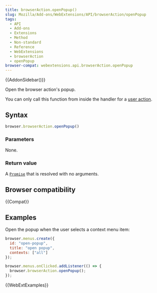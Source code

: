 ```yaml
---
title: browserAction.openPopup()
slug: Mozilla/Add-ons/WebExtensions/API/browserAction/openPopup
tags:
  - API
  - Add-ons
  - Extensions
  - Method
  - Non-standard
  - Reference
  - WebExtensions
  - browserAction
  - openPopup
browser-compat: webextensions.api.browserAction.openPopup
---
```

{{AddonSidebar()}}

Open the browser action's popup.

You can only call this function from inside the handler for a [user action](/en-US/docs/Mozilla/Add-ons/WebExtensions/User_actions).

## Syntax

```js
browser.browserAction.openPopup()
```

### Parameters

None.

### Return value

A [`Promise`](/en-US/docs/Web/JavaScript/Reference/Global_Objects/Promise) that is resolved with no arguments.

## Browser compatibility

{{Compat}}

## Examples

Open the popup when the user selects a context menu item:

```js
browser.menus.create({
  id: "open-popup",
  title: "open popup",
  contexts: ["all"]
});

browser.menus.onClicked.addListener(() => {
  browser.browserAction.openPopup();
});
```

{{WebExtExamples}}
